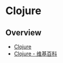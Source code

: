 # Clojure


## Overview

- [Clojure](https://clojure.org/)
- [Clojure - 维基百科](https://zh.wikipedia.org/wiki/Clojure)
